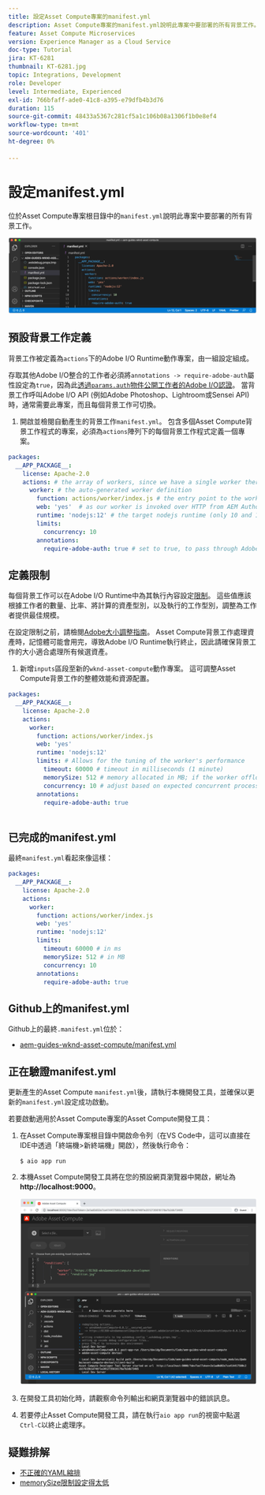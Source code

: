 ```yaml
---
title: 設定Asset Compute專案的manifest.yml
description: Asset Compute專案的manifest.yml說明此專案中要部署的所有背景工作。
feature: Asset Compute Microservices
version: Experience Manager as a Cloud Service
doc-type: Tutorial
jira: KT-6281
thumbnail: KT-6281.jpg
topic: Integrations, Development
role: Developer
level: Intermediate, Experienced
exl-id: 766bfaff-ade0-41c8-a395-e79dfb4b3d76
duration: 115
source-git-commit: 48433a5367c281cf5a1c106b08a1306f1b0e8ef4
workflow-type: tm+mt
source-wordcount: '401'
ht-degree: 0%

---
```


# 設定manifest.yml

位於Asset Compute專案根目錄中的`manifest.yml`說明此專案中要部署的所有背景工作。

![manifest.yml](./assets/manifest/manifest.png)

## 預設背景工作定義

背景工作被定義為`actions`下的Adobe I/O Runtime動作專案，由一組設定組成。

存取其他Adobe I/O整合的工作者必須將`annotations -> require-adobe-auth`屬性設定為`true`，因為此[透過`params.auth`物件公開工作者的Adobe I/O認證](https://experienceleague.adobe.com/docs/asset-compute/using/extend/develop-custom-application.html#access-adobe-apis)。 當背景工作呼叫Adobe I/O API (例如Adobe Photoshop、Lightroom或Sensei API)時，通常需要此專案，而且每個背景工作可切換。

1. 開啟並檢閱自動產生的背景工作`manifest.yml`。 包含多個Asset Compute背景工作程式的專案，必須為`actions`陣列下的每個背景工作程式定義一個專案。

```yml
packages:
  __APP_PACKAGE__:
    license: Apache-2.0
    actions: # the array of workers, since we have a single worker there is only one entry beneath actions
      worker: # the auto-generated worker definition
        function: actions/worker/index.js # the entry point to the worker 
        web: 'yes'  # as our worker is invoked over HTTP from AEM Author service
        runtime: 'nodejs:12' # the target nodejs runtime (only 10 and 12 are supported)
        limits:
          concurrency: 10
        annotations:
          require-adobe-auth: true # set to true, to pass through Adobe I/O access token/client id via params.auth in the worker, typically required when the worker calls out to Adobe I/O APIs such as the Adobe Photoshop, Lightroom or Sensei APIs.
```

## 定義限制

每個背景工作可以在Adobe I/O Runtime中為其執行內容設定[限制](https://www.adobe.io/apis/experienceplatform/runtime/docs.html#!adobedocs/adobeio-runtime/master/guides/system_settings.md)。 這些值應該根據工作者的數量、比率、將計算的資產型別，以及執行的工作型別，調整為工作者提供最佳規模。

在設定限制之前，請檢閱[Adobe大小調整指南](https://experienceleague.adobe.com/docs/asset-compute/using/extend/develop-custom-application.html#sizing-workers)。 Asset Compute背景工作處理資產時，記憶體可能會用完，導致Adobe I/O Runtime執行終止，因此請確保背景工作的大小適合處理所有候選資產。

1. 新增`inputs`區段至新的`wknd-asset-compute`動作專案。 這可調整Asset Compute背景工作的整體效能和資源配置。

```yml
packages:
  __APP_PACKAGE__:
    license: Apache-2.0
    actions: 
      worker:
        function: actions/worker/index.js 
        web: 'yes' 
        runtime: 'nodejs:12'
        limits: # Allows for the tuning of the worker's performance
          timeout: 60000 # timeout in milliseconds (1 minute)
          memorySize: 512 # memory allocated in MB; if the worker offloads heavy computational work to other Web services this number can be reduced
          concurrency: 10 # adjust based on expected concurrent processing and timeout 
        annotations:
          require-adobe-auth: true
           
```

## 已完成的manifest.yml

最終`manifest.yml`看起來像這樣：

```yml
packages:
  __APP_PACKAGE__:
    license: Apache-2.0
    actions: 
      worker:
        function: actions/worker/index.js 
        web: 'yes' 
        runtime: 'nodejs:12'
        limits:
          timeout: 60000 # in ms
          memorySize: 512 # in MB
          concurrency: 10 
        annotations:
          require-adobe-auth: true
```

## Github上的manifest.yml

Github上的最終`.manifest.yml`位於：

+ [aem-guides-wknd-asset-compute/manifest.yml](https://github.com/adobe/aem-guides-wknd-asset-compute/blob/master/manifest.yml)


## 正在驗證manifest.yml

更新產生的Asset Compute `manifest.yml`後，請執行本機開發工具，並確保以更新的`manifest.yml`設定成功啟動。

若要啟動適用於Asset Compute專案的Asset Compute開發工具：

1. 在Asset Compute專案根目錄中開啟命令列（在VS Code中，這可以直接在IDE中透過「終端機>新終端機」開啟），然後執行命令：

   ```
   $ aio app run
   ```

1. 本機Asset Compute開發工具將在您的預設網頁瀏覽器中開啟，網址為&#x200B;__http://localhost:9000__。

   ![aio應用程式執行](assets/environment-variables/aio-app-run.png)

1. 在開發工具初始化時，請觀察命令列輸出和網頁瀏覽器中的錯誤訊息。
1. 若要停止Asset Compute開發工具，請在執行`aio app run`的視窗中點選`Ctrl-C`以終止處理序。

## 疑難排解

+ [不正確的YAML縮排](../troubleshooting.md#incorrect-yaml-indentation)
+ [memorySize限制設定得太低](../troubleshooting.md#memorysize-limit-is-set-too-low)
